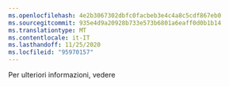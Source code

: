 ```yaml
---
ms.openlocfilehash: 4e2b3067302dbfc0facbeb3e4c4a8c5cdf867eb0
ms.sourcegitcommit: 935e4d9a20928b733e573b6801a6eaff0d0b1b14
ms.translationtype: MT
ms.contentlocale: it-IT
ms.lasthandoff: 11/25/2020
ms.locfileid: "95970157"
---
```

Per ulteriori informazioni, vedere